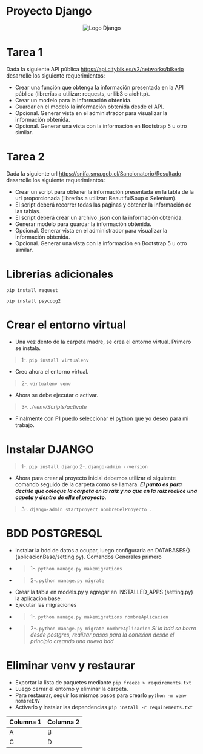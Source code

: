 # Proyecto Django

<p align="center">
  <img src="https://www.opengis.ch/wp-content/uploads/2020/04/django-python-logo.png" alt="Logo Django">
</p>

# Tarea 1
Dada la siguiente API pública <https://api.citybik.es/v2/networks/bikerio> desarrolle los siguiente requerimientos:

-	Crear una función que obtenga la información presentada en la API pública (librerías a utilizar: requests, urllib3 o aiohttp).
-	Crear un modelo para la información obtenida.
-	Guardar en el modelo la información obtenida desde el API.
-	Opcional. Generar vista en el administrador para visualizar la información obtenida.
-	Opcional. Generar una vista con la información en Bootstrap 5 u otro similar.

# Tarea 2
Dada la siguiente url <https://snifa.sma.gob.cl/Sancionatorio/Resultado> desarrolle los siguiente requerimientos:

-	Crear un script para obtener la información presentada en la tabla de la url proporcionada (librerías a utilizar: BeautifulSoup o Selenium).
-	El script deberá recorrer todas las páginas y obtener la información de las tablas.
-	El script deberá crear un archivo .json con la información obtenida.
-	Generar modelo para guardar la información obtenida.
-	Opcional. Generar vista en el administrador para visualizar la información obtenida.
-	Opcional. Generar una vista con la información en Bootstrap 5 u otro similar.


# Librerias adicionales

`pip install request`

`pip install psycopg2`




# Crear el entorno virtual
- Una vez dento de la carpeta madre, se crea el entorno virtual. Primero se instala.
> 1-. `pip install virtualenv`
- Creo ahora el entorno virtual.
> 2-. `virtualenv venv`
- Ahora se debe ejecutar o activar.
> 3-. _./venv/Scripts/activate_
- Finalmente con F1 puedo seleccionar el python que yo deseo para mi trabajo.

# Instalar DJANGO
> 1-. `pip install django`
> 2-. `django-admin --version`
- Ahora para crear al proyecto inicial debemos utilizar el siguiente comando seguido de la carpeta como se llamara. ***El punto es para decirle que coloque la carpeta en la raiz y no que en la raiz realice una capeta y dentro de ella el proyecto.***
> 3-. `django-admin startproyect nombreDelProyecto .`





# BDD POSTGRESQL
- Instalar la bdd de datos a ocupar, luego configurarla en DATABASES{} (aplicacionBase/setting.py). Comandos Generales primero
- > 1-. `python manage.py makemigrations`
- > 2-. `python manage.py migrate`
- Crear la tabla en models.py y agregar en INSTALLED_APPS (setting.py) la aplicacion base.
- Ejecutar las migraciones
- > 1-. `python manage.py makemigrations nombreAplicacion`
- > 2-. `python manage.py migrate nombreAplicacion`
*Si la bdd se borro desde postgres, realizar pasos para la conexion desde el principio creando una nueva bdd*









# Eliminar venv y restaurar
- Exportar la lista de paquetes mediante `pip freeze > requirements.txt`
- Luego cerrar el entorno y eliminar la carpeta.
- Para restaurar, seguir los mismos pasos para crearlo `python -m venv nombreENV`
- Activarlo y instalar las dependencias `pip install -r requirements.txt`


|Columna 1|Columna 2|
|--------|--------|
|    A    |    B    |
|    C    |    D    |
